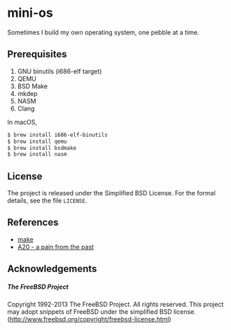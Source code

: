 # mini-os

Sometimes I build my own operating system, one pebble at a time.

## Prerequisites

1. GNU binutils (i686-elf target)
2. QEMU
3. BSD Make
4. mkdep
5. NASM
6. Clang

In macOS,

```sh
$ brew install i686-elf-binutils
$ brew install qemu
$ brew install bsdmake
$ brew install nasm
```

## License ##

The project is released under the Simplified BSD License. For the formal details, see the file `LICENSE`.

## References

* [make](https://www.freebsd.org/cgi/man.cgi?make(1))
* [A20 - a pain from the past](https://aeb.win.tue.nl/linux/kbd/A20.html)

## Acknowledgements

##### The FreeBSD Project #####

Copyright 1992-2013 The FreeBSD Project. All rights reserved.
This project may adopt snippets of FreeBSD under the simplified BSD license. (http://www.freebsd.org/copyright/freebsd-license.html)
